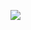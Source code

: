 ﻿[![](https://www.herokucdn.com/deploy/button.png)](https://heroku.com/deploy?template=https://github.com/ceshichenggong/3and1.git)
